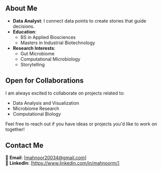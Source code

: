 ## About Me  
- **Data Analyst**:
    I connect data points to create stories that guide decisions. 
- **Education**:  
  - BS in Applied Biosciences  
  - Masters in Industrial Biotechnology  
- **Research Interests**:  
  - Gut Microbiome  
  - Computational Microbiology
  - Storytelling

## Open for Collaborations  
I am always excited to collaborate on projects related to:  
- Data Analysis and Visualization  
- Microbiome Research  
- Computational Biology  

Feel free to reach out if you have ideas or projects you'd like to work on together!  

## Contact Me  
📧 **Email**: [mahnoor20034@gmail.com]  
💼 **LinkedIn**: [https://www.linkedin.com/in/mahnoorm/]  
